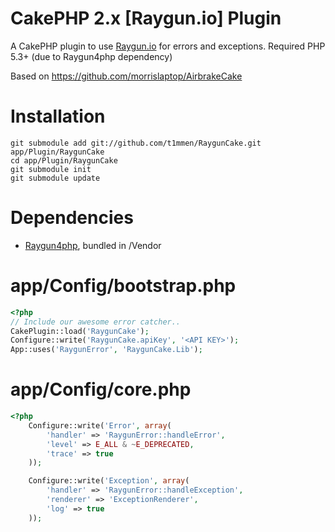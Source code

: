 CakePHP 2.x [Raygun.io] Plugin
============

A CakePHP plugin to use [Raygun.io](http://raygun.io) for errors and exceptions. Required PHP 5.3+ (due to Raygun4php dependency)


Based on https://github.com/morrislaptop/AirbrakeCake

Installation
=========================
```
git submodule add git://github.com/t1mmen/RaygunCake.git app/Plugin/RaygunCake
cd app/Plugin/RaygunCake
git submodule init
git submodule update
```

Dependencies
=========================
* [Raygun4php](https://github.com/MindscapeHQ/raygun4php), bundled in /Vendor

app/Config/bootstrap.php
=========================

```php
<?php
// Include our awesome error catcher..
CakePlugin::load('RaygunCake');
Configure::write('RaygunCake.apiKey', '<API KEY>');
App::uses('RaygunError', 'RaygunCake.Lib');
```

app/Config/core.php
=========================

```php
<?php
	Configure::write('Error', array(
		'handler' => 'RaygunError::handleError',
		'level' => E_ALL & ~E_DEPRECATED,
		'trace' => true
	));

	Configure::write('Exception', array(
		'handler' => 'RaygunError::handleException',
		'renderer' => 'ExceptionRenderer',
		'log' => true
	));
```
